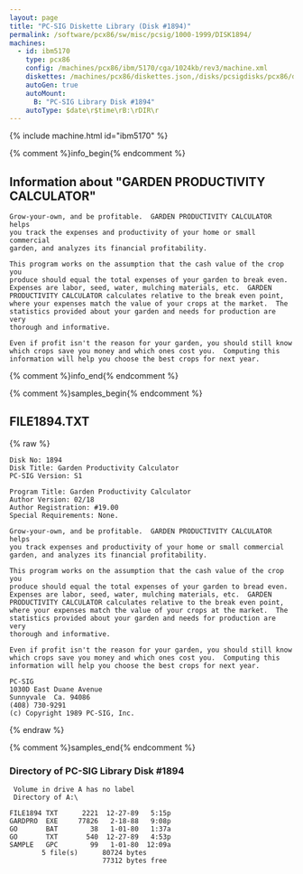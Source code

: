 ```yaml
---
layout: page
title: "PC-SIG Diskette Library (Disk #1894)"
permalink: /software/pcx86/sw/misc/pcsig/1000-1999/DISK1894/
machines:
  - id: ibm5170
    type: pcx86
    config: /machines/pcx86/ibm/5170/cga/1024kb/rev3/machine.xml
    diskettes: /machines/pcx86/diskettes.json,/disks/pcsigdisks/pcx86/diskettes.json
    autoGen: true
    autoMount:
      B: "PC-SIG Library Disk #1894"
    autoType: $date\r$time\rB:\rDIR\r
---
```


{% include machine.html id="ibm5170" %}

{% comment %}info_begin{% endcomment %}

## Information about "GARDEN PRODUCTIVITY CALCULATOR"

    Grow-your-own, and be profitable.  GARDEN PRODUCTIVITY CALCULATOR helps
    you track the expenses and productivity of your home or small commercial
    garden, and analyzes its financial profitability.
    
    This program works on the assumption that the cash value of the crop you
    produce should equal the total expenses of your garden to break even.
    Expenses are labor, seed, water, mulching materials, etc.  GARDEN
    PRODUCTIVITY CALCULATOR calculates relative to the break even point,
    where your expenses match the value of your crops at the market.  The
    statistics provided about your garden and needs for production are very
    thorough and informative.
    
    Even if profit isn't the reason for your garden, you should still know
    which crops save you money and which ones cost you.  Computing this
    information will help you choose the best crops for next year.
{% comment %}info_end{% endcomment %}

{% comment %}samples_begin{% endcomment %}

## FILE1894.TXT

{% raw %}
```
Disk No: 1894                                                           
Disk Title: Garden Productivity Calculator                              
PC-SIG Version: S1                                                      
                                                                        
Program Title: Garden Productivity Calculator                           
Author Version: 02/18                                                   
Author Registration: #19.00                                             
Special Requirements: None.                                             
                                                                        
Grow-your-own, and be profitable.  GARDEN PRODUCTIVITY CALCULATOR helps 
you track expenses and productivity of your home or small commercial    
garden, and analyzes its financial profitability.                       
                                                                        
This program works on the assumption that the cash value of the crop you
produce should equal the total expenses of your garden to bread even.   
Expenses are labor, seed, water, mulching materials, etc.  GARDEN       
PRODUCTIVITY CALCULATOR calculates relative to the break even point,    
where your expenses match the value of your crops at the market.  The   
statistics provided about your garden and needs for production are very 
thorough and informative.                                               
                                                                        
Even if profit isn't the reason for your garden, you should still know  
which crops save you money and which ones cost you.  Computing this     
information will help you choose the best crops for next year.          
                                                                        
PC-SIG                                                                  
1030D East Duane Avenue                                                 
Sunnyvale  Ca. 94086                                                    
(408) 730-9291                                                          
(c) Copyright 1989 PC-SIG, Inc.                                         
```
{% endraw %}

{% comment %}samples_end{% endcomment %}

### Directory of PC-SIG Library Disk #1894

     Volume in drive A has no label
     Directory of A:\

    FILE1894 TXT      2221  12-27-89   5:15p
    GARDPRO  EXE     77826   2-18-88   9:08p
    GO       BAT        38   1-01-80   1:37a
    GO       TXT       540  12-27-89   4:53p
    SAMPLE   GPC        99   1-01-80  12:09a
            5 file(s)      80724 bytes
                           77312 bytes free
